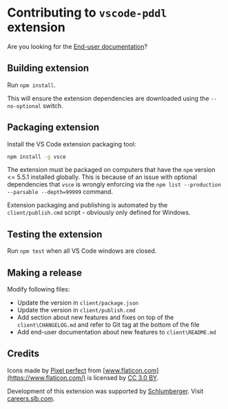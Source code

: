 # Contributing to `vscode-pddl` extension

Are you looking for the [End-user documentation](client/README.md)?

## Building extension

Run `npm install`.

This will ensure the extension dependencies are downloaded using the `--no-optional` switch.

## Packaging extension

Install the VS Code extension packaging tool:

```bash
npm install -g vsce
```

The extension must be packaged on computers that have the `npm` version <= 5.5.1 installed globally. This is because of an issue with optional dependencies that `vsce` is wrongly enforcing via the `npm list --production --parsable --depth=99999` command.

Extension packaging and publishing is automated by the `client/publish.cmd` script - obviously only defined for Windows.

## Testing the extension

Run `npm test` when all VS Code windows are closed.

## Making a release

Modify following files:

- Update the version in `client/package.json`
- Update the version in `client/publish.cmd`
- Add section about new features and fixes on top of the `client\CHANGELOG.md` and refer to Git tag at the bottom of the file
- Add end-user documentation about new features to `client\README.md`

## Credits

Icons made by [Pixel perfect](https://www.flaticon.com/authors/pixel-perfect) from [www.flaticon.com](https://www.flaticon.com/) is licensed by [CC 3.0 BY](http://creativecommons.org/licenses/by/3.0/).

Development of this extension was supported by [Schlumberger](https://www.slb.com). Visit [careers.slb.com](https://careers.slb.com/).
